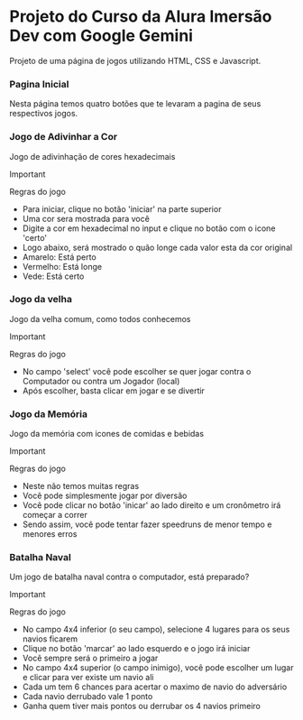 # Projeto do Curso da Alura Imersão Dev com Google Gemini

Projeto de uma página de jogos utilizando HTML, CSS e Javascript.

### Pagina Inicial 

Nesta página temos quatro botões que te levaram a pagina de seus respectivos jogos.

### Jogo de Adivinhar a Cor

Jogo de adivinhação de cores hexadecimais

> [!IMPORTANT]
> Regras do jogo
>
> - Para iniciar, clique no botão 'iniciar' na parte superior
> - Uma cor sera mostrada para você
> - Digite a cor em hexadecimal no input e clique no botão com o icone 'certo'
> - Logo abaixo, será mostrado o quão longe cada valor esta da cor original
> - Amarelo: Está perto
> - Vermelho: Está longe
> - Vede: Está certo

### Jogo da velha 

Jogo da velha comum, como todos conhecemos

> [!IMPORTANT]
> Regras do jogo
>
> - No campo 'select' você pode escolher se quer jogar contra o Computador ou contra um Jogador (local)
> - Após escolher, basta clicar em jogar e se divertir

### Jogo da Memória

Jogo da memória com icones de comidas e bebidas

> [!IMPORTANT]
> Regras do jogo
>
> - Neste não temos muitas regras
> - Você pode simplesmente jogar por diversão
> - Você pode clicar no botão 'inicar' ao lado direito e um cronômetro irá começar a correr
> - Sendo assim, você pode tentar fazer speedruns de menor tempo e menores erros

### Batalha Naval

Um jogo de batalha naval contra o computador, está preparado?

> [!IMPORTANT]
> Regras do jogo
>
> - No campo 4x4 inferior (o seu campo), selecione 4 lugares para os seus navios ficarem
> - Clique no botão 'marcar' ao lado esquerdo e o jogo irá iniciar
> - Você sempre será o primeiro a jogar
> - No campo 4x4 superior (o campo inimigo), você pode escolher um lugar e clicar para ver existe um navio ali
> - Cada um tem 6 chances para acertar o maximo de navio do adversário
> - Cada navio derrubado vale 1 ponto
> - Ganha quem tiver mais pontos ou derrubar os 4 navios primeiro
